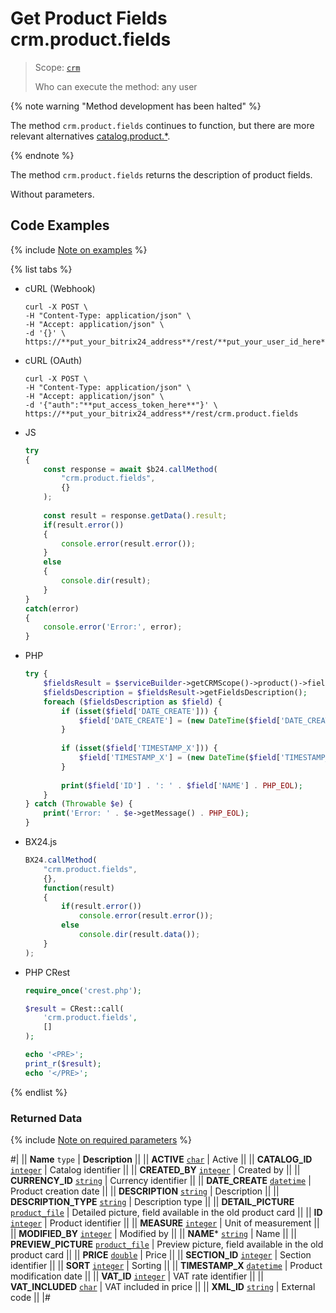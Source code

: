# Get Product Fields crm.product.fields

> Scope: [`crm`](../../../scopes/permissions.md)
>
> Who can execute the method: any user

{% note warning "Method development has been halted" %}

The method `crm.product.fields` continues to function, but there are more relevant alternatives [catalog.product.*](../../../catalog/product/index.md).

{% endnote %}

The method `crm.product.fields` returns the description of product fields.

Without parameters.

## Code Examples

{% include [Note on examples](../../../../_includes/examples.md) %}

{% list tabs %}

- cURL (Webhook)

    ```http
    curl -X POST \
    -H "Content-Type: application/json" \
    -H "Accept: application/json" \
    -d '{}' \
    https://**put_your_bitrix24_address**/rest/**put_your_user_id_here**/**put_your_webhook_here**/crm.product.fields
    ```

- cURL (OAuth)

    ```http
    curl -X POST \
    -H "Content-Type: application/json" \
    -H "Accept: application/json" \
    -d '{"auth":"**put_access_token_here**"}' \
    https://**put_your_bitrix24_address**/rest/crm.product.fields
    ```

- JS

    ```js
    try
    {
        const response = await $b24.callMethod(
            "crm.product.fields",
            {}
        );
        
        const result = response.getData().result;
        if(result.error())
        {
            console.error(result.error());
        }
        else
        {
            console.dir(result);
        }
    }
    catch(error)
    {
        console.error('Error:', error);
    }
    ```

- PHP

    ```php        
    try {
        $fieldsResult = $serviceBuilder->getCRMScope()->product()->fields();
        $fieldsDescription = $fieldsResult->getFieldsDescription();
        foreach ($fieldsDescription as $field) {
            if (isset($field['DATE_CREATE'])) {
                $field['DATE_CREATE'] = (new DateTime($field['DATE_CREATE']))->format(DateTime::ATOM);
            }
            
            if (isset($field['TIMESTAMP_X'])) {
                $field['TIMESTAMP_X'] = (new DateTime($field['TIMESTAMP_X']))->format(DateTime::ATOM);
            }
            
            print($field['ID'] . ': ' . $field['NAME'] . PHP_EOL);
        }
    } catch (Throwable $e) {
        print('Error: ' . $e->getMessage() . PHP_EOL);
    }
    ```

- BX24.js

    ```js
    BX24.callMethod(
        "crm.product.fields",
        {},
        function(result)
        {
            if(result.error())
                console.error(result.error());
            else
                console.dir(result.data());
        }
    );
    ```

- PHP CRest

    ```php
    require_once('crest.php');

    $result = CRest::call(
        'crm.product.fields',
        []
    );

    echo '<PRE>';
    print_r($result);
    echo '</PRE>';
    ```

{% endlist %}

### Returned Data

{% include [Note on required parameters](../../../../_includes/required.md) %}

#|
|| **Name**
`type` | **Description** ||
|| **ACTIVE**
[`char`](../../../data-types.md) | Active  ||
|| **CATALOG_ID**
[`integer`](../../../data-types.md) | Catalog identifier  ||
|| **CREATED_BY**
[`integer`](../../../data-types.md) | Created by  ||
|| **CURRENCY_ID**
[`string`](../../../data-types.md) | Currency identifier  ||
|| **DATE_CREATE**
[`datetime`](../../../data-types.md) | Product creation date  ||
|| **DESCRIPTION**
[`string`](../../../data-types.md) | Description  ||
|| **DESCRIPTION_TYPE**
[`string`](../../../data-types.md) | Description type  ||
|| **DETAIL_PICTURE**
[`product_file`](../../../data-types.md) | Detailed picture, field available in the old product card  ||
|| **ID**
[`integer`](../../../data-types.md) | Product identifier  ||
|| **MEASURE**
[`integer`](../../../data-types.md) | Unit of measurement  ||
|| **MODIFIED_BY**
[`integer`](../../../data-types.md) | Modified by  ||
|| **NAME***
[`string`](../../../data-types.md) | Name  ||
|| **PREVIEW_PICTURE**
[`product_file`](../../../data-types.md) | Preview picture, field available in the old product card  ||
|| **PRICE**
[`double`](../../../data-types.md) | Price  ||
|| **SECTION_ID**
[`integer`](../../../data-types.md) | Section identifier  ||
|| **SORT**
[`integer`](../../../data-types.md) | Sorting  ||
|| **TIMESTAMP_X**
[`datetime`](../../../data-types.md) | Product modification date  ||
|| **VAT_ID**
[`integer`](../../../data-types.md) | VAT rate identifier  ||
|| **VAT_INCLUDED**
[`char`](../../../data-types.md) | VAT included in price  ||
|| **XML_ID**
[`string`](../../../data-types.md) | External code  ||
|#